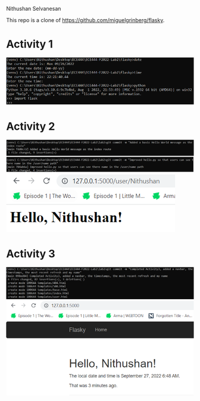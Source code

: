 Nithushan Selvanesan

This repo is a clone of https://github.com/miguelgrinberg/flasky.

# Activity 1
![Screenshot of flask installation in virtual environment in Activity1.png](https://github.com/NithSelv/ECE444-F2022-Lab2/blob/main/Activity1.png "Activity1.png")

# Activity 2
![Screenshot of commit for example 2-1 in Activity2_1.png](https://github.com/NithSelv/ECE444-F2022-Lab2/blob/main/Activity2_1.png "Activity2_1.png")
![Screenshot of commit for example 2-2 in Activity2_2.png](https://github.com/NithSelv/ECE444-F2022-Lab2/blob/main/Activity2_2.png "Activity2_2.png")
![Screenshot of Hello World with my name in it in Activity2_3.png](https://github.com/NithSelv/ECE444-F2022-Lab2/blob/main/Activity2_3.png "Activity2_3.png")

# Activity 3
![Screenshot of Activity3 commit in Activity3_1.png](https://github.com/NithSelv/ECE444-F2022-Lab2/blob/main/Activity3_1.png "Activity3_1.png")
![Screenshot of Activity3 in Activity3_2.png](https://github.com/NithSelv/ECE444-F2022-Lab2/blob/main/Activity3_2.png "Activity3_2.png")
